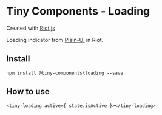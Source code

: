 # Tiny Components - Loading

Created with [Riot.js](https://riot.js.org)

Loading Indicator from [Plain-UI](https://plain-ui.com) in Riot.

## Install

```
npm install @tiny-components\loading --save
```

## How to use

```
<tiny-loading active={ state.isActive }></tiny-loading>
```

